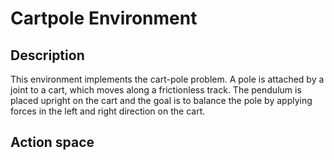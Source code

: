 # Cartpole Environment

## Description

This environment implements the cart-pole problem. A pole is attached by a joint to a cart, which moves along a frictionless track. The pendulum is placed upright on the cart and the goal is to balance the pole by applying forces in the left and right direction on the cart.

## Action space